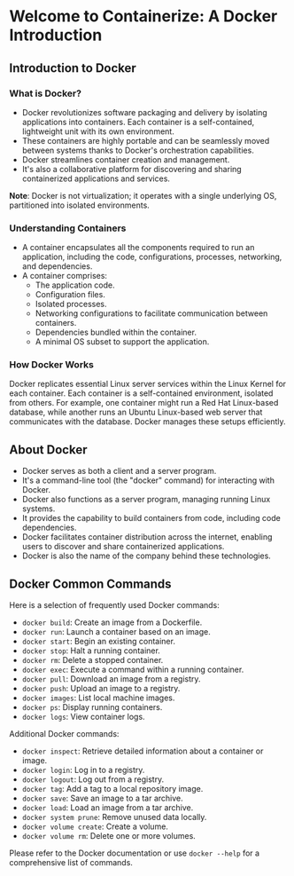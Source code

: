# Welcome to Containerize: A Docker Introduction

## Introduction to Docker

### What is Docker?
- Docker revolutionizes software packaging and delivery by isolating applications into containers. Each container is a self-contained, lightweight unit with its own environment.
- These containers are highly portable and can be seamlessly moved between systems thanks to Docker's orchestration capabilities.
- Docker streamlines container creation and management.
- It's also a collaborative platform for discovering and sharing containerized applications and services.

**Note**: Docker is not virtualization; it operates with a single underlying OS, partitioned into isolated environments.

### Understanding Containers
- A container encapsulates all the components required to run an application, including the code, configurations, processes, networking, and dependencies.
- A container comprises:
    - The application code.
    - Configuration files.
    - Isolated processes.
    - Networking configurations to facilitate communication between containers.
    - Dependencies bundled within the container.
    - A minimal OS subset to support the application.

### How Docker Works
Docker replicates essential Linux server services within the Linux Kernel for each container. Each container is a self-contained environment, isolated from others. For example, one container might run a Red Hat Linux-based database, while another runs an Ubuntu Linux-based web server that communicates with the database. Docker manages these setups efficiently.

## About Docker

- Docker serves as both a client and a server program.
- It's a command-line tool (the "docker" command) for interacting with Docker.
- Docker also functions as a server program, managing running Linux systems.
- It provides the capability to build containers from code, including code dependencies.
- Docker facilitates container distribution across the internet, enabling users to discover and share containerized applications.
- Docker is also the name of the company behind these technologies.

## Docker Common Commands

Here is a selection of frequently used Docker commands:

- `docker build`: Create an image from a Dockerfile.
- `docker run`: Launch a container based on an image.
- `docker start`: Begin an existing container.
- `docker stop`: Halt a running container.
- `docker rm`: Delete a stopped container.
- `docker exec`: Execute a command within a running container.
- `docker pull`: Download an image from a registry.
- `docker push`: Upload an image to a registry.
- `docker images`: List local machine images.
- `docker ps`: Display running containers.
- `docker logs`: View container logs.

Additional Docker commands:
- `docker inspect`: Retrieve detailed information about a container or image.
- `docker login`: Log in to a registry.
- `docker logout`: Log out from a registry.
- `docker tag`: Add a tag to a local repository image.
- `docker save`: Save an image to a tar archive.
- `docker load`: Load an image from a tar archive.
- `docker system prune`: Remove unused data locally.
- `docker volume create`: Create a volume.
- `docker volume rm`: Delete one or more volumes.

Please refer to the Docker documentation or use `docker --help` for a comprehensive list of commands.
